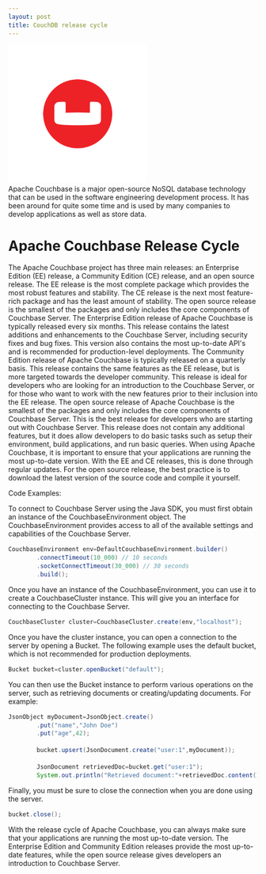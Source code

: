 ```yaml
---
layout: post
title: CouchDB release cycle
---
```

<div class="row">
    <div class="col-sm-2">
        <img src="/images/couchbase-logo.png" alt="hbase logo"/>
    </div>
    <div class="col-sm-10">
        Apache Couchbase is a major open-source NoSQL database technology that can be used in the software engineering development process. It has been around for quite some time and is used by many companies to develop applications as well as store data.
    </div>
</div>

# Apache Couchbase Release Cycle

The Apache Couchbase project has three main releases: an Enterprise Edition (EE) release, a Community Edition (CE)
release, and an open source release. The EE release is the most complete package which provides the most robust features
and stability. The CE release is the next most feature-rich package and has the least amount of stability. The open
source release is the smallest of the packages and only includes the core components of Couchbase Server.
The Enterprise Edition release of Apache Couchbase is typically released every six months. This release contains the
latest additions and enhancements to the Couchbase Server, including security fixes and bug fixes. This version also
contains the most up-to-date API's and is recommended for production-level deployments.
The Community Edition release of Apache Couchbase is typically released on a quarterly basis. This release contains the
same features as the EE release, but is more targeted towards the developer community. This release is ideal for
developers who are looking for an introduction to the Couchbase Server, or for those who want to work with the new
features prior to their inclusion into the EE release.
The open source release of Apache Couchbase is the smallest of the packages and only includes the core components of
Couchbase Server. This is the best release for developers who are starting out with Couchbase Server. This release does
not contain any additional features, but it does allow developers to do basic tasks such as setup their environment,
build applications, and run basic queries.
When using Apache Couchbase, it is important to ensure that your applications are running the most up-to-date version.
With the EE and CE releases, this is done through regular updates. For the open source release, the best practice is to
download the latest version of the source code and compile it yourself.

Code Examples:

To connect to Couchbase Server using the Java SDK, you must first obtain an instance of the CouchbaseEnvironment object.
The CouchbaseEnvironment provides access to all of the available settings and capabilities of the Couchbase Server.

```java
CouchbaseEnvironment env=DefaultCouchbaseEnvironment.builder()
        .connectTimeout(10_000) // 10 seconds
        .socketConnectTimeout(30_000) // 30 seconds
        .build();
```

Once you have an instance of the CouchbaseEnvironment, you can use it to create a CouchbaseCluster instance. This will
give you an interface for connecting to the Couchbase Server.

```java
CouchbaseCluster cluster=CouchbaseCluster.create(env,"localhost");
```

Once you have the cluster instance, you can open a connection to the server by opening a Bucket. The following example
uses the default bucket, which is not recommended for production deployments.

```java
Bucket bucket=cluster.openBucket("default");
```

You can then use the Bucket instance to perform various operations on the server, such as retrieving documents or
creating/updating documents. For example:

```java
JsonObject myDocument=JsonObject.create()
        .put("name","John Doe")
        .put("age",42);

        bucket.upsert(JsonDocument.create("user:1",myDocument));

        JsonDocument retrievedDoc=bucket.get("user:1");
        System.out.println("Retrieved document:"+retrievedDoc.content());
```

Finally, you must be sure to close the connection when you are done using the server.

```java
bucket.close();
```

With the release cycle of Apache Couchbase, you can always make sure that your applications are running the most
up-to-date version. The Enterprise Edition and Community Edition releases provide the most up-to-date features, while
the open source release gives developers an introduction to Couchbase Server.
